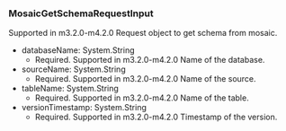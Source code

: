 ### MosaicGetSchemaRequestInput
Supported in m3.2.0-m4.2.0
  Request object to get schema from mosaic.

- databaseName: System.String
  - Required. Supported in m3.2.0-m4.2.0
      Name of the database.
- sourceName: System.String
  - Required. Supported in m3.2.0-m4.2.0
      Name of the source.
- tableName: System.String
  - Required. Supported in m3.2.0-m4.2.0
      Name of the table.
- versionTimestamp: System.String
  - Required. Supported in m3.2.0-m4.2.0
      Timestamp of the version.
